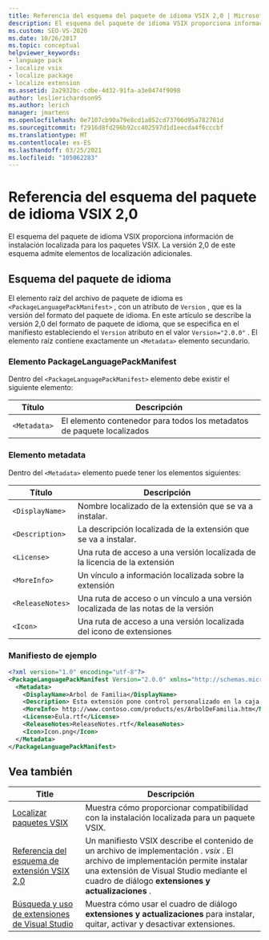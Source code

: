 ```yaml
---
title: Referencia del esquema del paquete de idioma VSIX 2,0 | Microsoft Docs
description: El esquema del paquete de idioma VSIX proporciona información de instalación localizada para los paquetes VSIX. La versión 2,0 admite elementos de localización adicionales.
ms.custom: SEO-VS-2020
ms.date: 10/26/2017
ms.topic: conceptual
helpviewer_keywords:
- language pack
- localize vsix
- localize package
- localize extension
ms.assetid: 2a2932bc-cdbe-4d32-91fa-a3e0474f9098
author: leslierichardson95
ms.author: lerich
manager: jmartens
ms.openlocfilehash: 0e7107cb90a79e8cd1a052cd73706d95a782781d
ms.sourcegitcommit: f2916d8fd296b92cc402597d1d1eecda4f6cccbf
ms.translationtype: MT
ms.contentlocale: es-ES
ms.lasthandoff: 03/25/2021
ms.locfileid: "105062283"
---
```

# <a name="vsix-language-pack-schema-20-reference"></a>Referencia del esquema del paquete de idioma VSIX 2,0

El esquema del paquete de idioma VSIX proporciona información de instalación localizada para los paquetes VSIX. La versión 2,0 de este esquema admite elementos de localización adicionales.

## <a name="language-pack-schema"></a>Esquema del paquete de idioma

El elemento raíz del archivo de paquete de idioma es `<PackageLanguagePackManifest>` , con un atributo de `Version` , que es la versión del formato del paquete de idioma. En este artículo se describe la versión 2,0 del formato de paquete de idioma, que se especifica en el manifiesto estableciendo el `Version` atributo en el valor `Version="2.0.0"` . El elemento raíz contiene exactamente un `<Metadata>` elemento secundario.

### <a name="packagelanguagepackmanifest-element"></a>Elemento PackageLanguagePackManifest

Dentro del `<PackageLanguagePackManifest>` elemento debe existir el siguiente elemento:

|Título|Descripción|
|-----------|-----------------|
|`<Metadata>`| El elemento contenedor para todos los metadatos de paquete localizados

### <a name="metadata-element"></a>Elemento metadata

Dentro del `<Metadata>` elemento puede tener los elementos siguientes:

|Título|Descripción|
|-----------|-----------------|
|`<DisplayName>`|Nombre localizado de la extensión que se va a instalar.|
|`<Description>`|La descripción localizada de la extensión que se va a instalar.|
|`<License>`| Una ruta de acceso a una versión localizada de la licencia de la extensión|
|`<MoreInfo>`| Un vínculo a información localizada sobre la extensión|
|`<ReleaseNotes>`| Una ruta de acceso o un vínculo a una versión localizada de las notas de la versión|
|`<Icon>`| Una ruta de acceso a una versión localizada del icono de extensiones|

### <a name="sample-manifest"></a>Manifiesto de ejemplo

```xml
<?xml version="1.0" encoding="utf-8"?>
<PackageLanguagePackManifest Version="2.0.0" xmlns="http://schemas.microsoft.com/developer/vsx-schema/2011">
  <Metadata>
    <DisplayName>Arbol de Familia</DisplayName>
    <Description> Esta extensión pone control personalizado en la caja de herramientas por manejar información de familia.</Description>
    <MoreInfo> http://www.contoso.com/products/es/ArbolDeFamilia.htm</MoreInfo>
    <License>Eula.rtf</License>
    <ReleaseNotes>ReleaseNotes.rtf</ReleaseNotes>
    <Icon>Icon.png</Icon>
  </Metadata>
</PackageLanguagePackManifest>
```

## <a name="see-also"></a>Vea también

|Title|Descripción|
|-----------|-----------------|
|[Localizar paquetes VSIX](../extensibility/localizing-vsix-packages.md)|Muestra cómo proporcionar compatibilidad con la instalación localizada para un paquete VSIX.|
|[Referencia del esquema de extensión VSIX 2,0](../extensibility/vsix-extension-schema-2-0-reference.md)|Un manifiesto VSIX describe el contenido de un archivo de implementación *. vsix* . El archivo de implementación permite instalar una extensión de Visual Studio mediante el cuadro de diálogo **extensiones y actualizaciones** .|
|[Búsqueda y uso de extensiones de Visual Studio](../ide/finding-and-using-visual-studio-extensions.md)|Muestra cómo usar el cuadro de diálogo **extensiones y actualizaciones** para instalar, quitar, activar y desactivar extensiones.|
